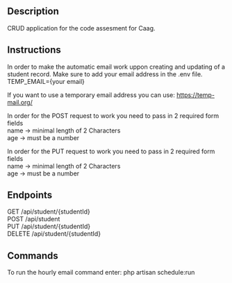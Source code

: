 ## Description

CRUD application for the code assesment for Caag.

## Instructions

In order to make the automatic email work uppon creating and updating of a student record. Make sure to add your email address in the .env file.  
TEMP_EMAIL={your email}

If you want to use a temporary email address you can use: https://temp-mail.org/

In order for the POST request to work you need to pass in 2 required form fields  
name -> minimal length of 2 Characters  
age -> must be a number

In order for the PUT request to work you need to pass in 2 required form fields  
name -> minimal length of 2 Characters  
age -> must be a number  


## Endpoints

GET /api/student/{studentId}  
POST /api/student  
PUT /api/student/{studentId}  
DELETE /api/student/{studentId}

## Commands

To run the hourly email command enter: php artisan schedule:run